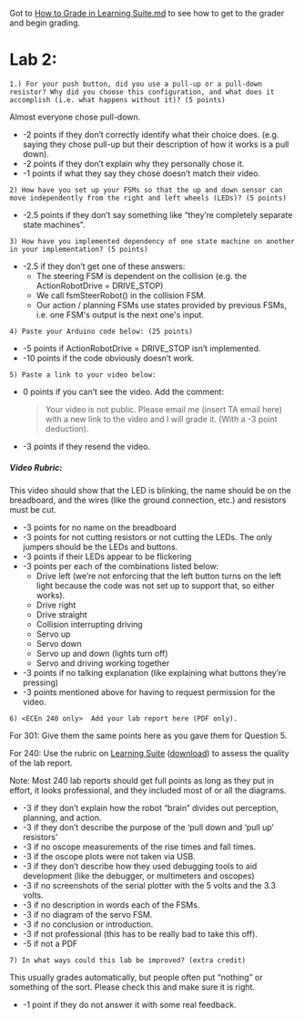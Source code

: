 Got to [How to Grade in Learning Suite.md](/resources/How-to-Grade-in-Learning-Suite.md) to see how to get to the grader and begin grading. 

# Lab 2:

```1.) For your push button, did you use a pull-up or a pull-down resistor? Why did you choose this configuration, and what does it accomplish (i.e. what happens without it)? (5 points)```

Almost everyone chose pull-down.
- -2 points if they don’t correctly identify what their choice does. (e.g. saying they chose pull-up but their description of how it works is a pull down).
- -2 points if they don’t explain why they personally chose it.
- -1 points if what they say they chose doesn’t match their video.

```2) How have you set up your FSMs so that the up and down sensor can move independently from the right and left wheels (LEDs)? (5 points)```
- -2.5 points if they don’t say something like “they’re completely separate state machines”.

```3) How have you implemented dependency of one state machine on another in your implementation? (5 points)```
- -2.5 if they don’t get one of these answers:
  - The steering FSM is dependent on the collision (e.g. the ActionRobotDrive = DRIVE_STOP)
  - We call fsmSteerRobot() in the collision FSM.
  - Our action / planning FSMs use states provided by previous FSMs, i.e. one FSM's output is the next one's input. 

```4) Paste your Arduino code below: (25 points)```
- -5 points if ActionRobotDrive = DRIVE_STOP isn’t implemented.
- -10 points if the code obviously doesn’t work.

```5) Paste a link to your video below:```
- 0 points if you can’t see the video. Add the comment:
  > Your video is not public. Please email me (insert TA email here) with a new link to the video and I will grade it. (With a -3 point deduction).
- -3 points if they resend the video.
##### Video Rubric:
This video should show that the LED is blinking, the name should be on the breadboard, and the wires (like the ground connection, etc.) and resistors must be cut.
- -3 points for no name on the breadboard
- -3 points for not cutting resistors or not cutting the LEDs. The only jumpers should be the LEDs and buttons.
- -3 points if their LEDs appear to be flickering
- -3 points per each of the combinations listed below:
  - Drive left (we’re not enforcing that the left button turns on the left light because the code was not set up to support that, so either works).
  - Drive right 
  - Drive straight
  - Collision interrupting driving
  - Servo up
  - Servo down
  - Servo up and down (lights turn off)
  - Servo and driving working together
- -3 points if no talking explanation (like explaining what buttons they’re pressing)
- -3 points mentioned above for having to request permission for the video. 

```6) <ECEn 240 only>  Add your lab report here (PDF only).```

For 301: Give them the same points here as you gave them for Question 5.

For 240: Use the rubric on [Learning Suite](https://learningsuite.byu.edu/.YoSI/cid-d8RgIfkKFPjI/student/pages/page/id-vIiK) ([download](https://learningsuite.byu.edu/plugins/Upload/fileDownload.php?fileId=ef461b1e-VYl2-sVTP-k6w8-Qn4514eda56c)) to assess the quality of the lab report. 

Note: Most 240 lab reports should get full points as long as they put in effort, it looks professional, and they included most of or all the diagrams. 
- -3 if they don’t explain how the robot “brain” divides out perception, planning, and action.
- -3 if they don’t describe the purpose of the ‘pull down and ‘pull up’ resistors’
- -3 if no oscope measurements of the rise times and fall times.
- -3 if the oscope plots were not taken via USB.
- -3 if they don’t describe how they used debugging tools to aid development (like the debugger, or multimeters and oscopes)
- -3 if no screenshots of the serial plotter with the 5 volts and the 3.3 volts.
- -3 if no description in words each of the FSMs.
- -3 if no diagram of the servo FSM.
- -3 if no conclusion or introduction.
- -3 if not professional (this has to be really bad to take this off).
- -5 if not a PDF

```7) In what ways could this lab be improved? (extra credit)```

This usually grades automatically, but people often put “nothing” or something of the sort. Please check this and make sure it is right.  
- -1 point if they do not answer it with some real feedback.

